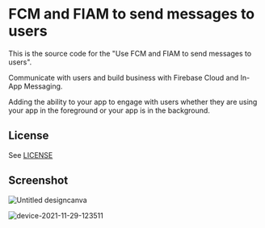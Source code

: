 # FCM and FIAM to send messages to users

This is the source code for the "Use FCM and FIAM to send messages to users".

Communicate with users and build business with Firebase Cloud and In-App Messaging.

Adding the ability to your app to engage with users whether they are using your app in the foreground or your app is in the background.

## License
See [LICENSE](LICENSE)

## Screenshot

![Untitled designcanva](https://user-images.githubusercontent.com/42799047/143829739-3d88d13b-a0a9-4dd8-a006-add94c138ed8.png)

![device-2021-11-29-123511](https://user-images.githubusercontent.com/42799047/143829719-50c22e8c-b0fa-4a08-b1b6-89f560f2f9a6.png)
